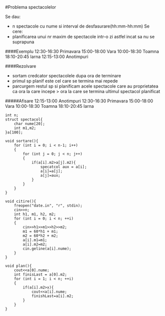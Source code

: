 #Problema spectacolelor

Se dau:
- n spectacole cu nume si interval de desfasurare(hh:mm-hh:mm)
Se cere:
- planificarea unui nr maxim de spectacole intr-o zi astfel incat sa nu se suprapuna

####Exemplu
12:30-16:30 Primavara
15:00-18:00 Vara
10:00-18:30 Toamna
18:10-20:45 Iarna
12:15-13:00 Anotimpuri

####Rezolvare
- sortam credcator spectacolele dupa ora de terminare
- primul sp planif este cel care se termina mai repede
- parcurgem restul sp si planificam acele spectacole care au proprietatea ca ora la care incepe > ora la care se termina ultimul spectacol planificat

#####Afisare
12:15-13:00 Anotimpuri
12:30-16:30 Primavara
15:00-18:00 Vara
10:00-18:30 Toamna
18:10-20:45 Iarna


```
int n;
struct spectacol{
	char nume[20];
	int m1,m2;
}a[100];

void sortare(){
	for (int i = 0; i < n-1; i++)
	{
		for (int j = 0; j < n; j++)
		{
			if(a[i].m2>a[j].m2){
				specatcol aux = a[i];
				a[i]=a[j];
				a[j]=aux;
			}
		}
	}
}

void citire(){
	freopen("date.in", "r", stdin);
	cin>>n;
	int h1, m1, h2, m2;
	for (int i = 0; i < n; ++i)
	{
		cin>>h1>>m1>>h2>>m2;
		m1 = 60*h1 + m1;
		m2 = 60*h2 + m2;
		a[i].m1=m1;
		a[i].m2=m2;
		cin.geline(a[i].nume);
	}
}

void plan(){
	cout<<a[0].nume;
	int finisLast = a[0].m2;
	for (int i = 1; i < n; ++i)
	{
		if(a[i].m2>x){
			cout<<a[i].nume;
			finishLast=a[i].m2;
		}	
	}
}

```